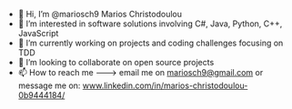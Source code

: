 - 👋 Hi, I’m @mariosch9 Marios Christodoulou
- 👀 I’m interested in software solutions involving C#, Java, Python, C++, JavaScript
- 🌱 I’m currently working on projects and coding challenges focusing on TDD
- 💞️ I’m looking to collaborate on open source projects
- 📫 How to reach me ---> email me on mariosch9@gmail.com or message me on: www.linkedin.com/in/marios-christodoulou-0b9444184/

<!---
mariosch9/mariosch9 is a ✨ special ✨ repository because its `README.md` (this file) appears on your GitHub profile.
You can click the Preview link to take a look at your changes.
--->
